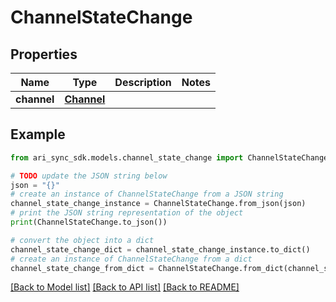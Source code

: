 # ChannelStateChange


## Properties

Name | Type | Description | Notes
------------ | ------------- | ------------- | -------------
**channel** | [**Channel**](Channel.md) |  | 

## Example

```python
from ari_sync_sdk.models.channel_state_change import ChannelStateChange

# TODO update the JSON string below
json = "{}"
# create an instance of ChannelStateChange from a JSON string
channel_state_change_instance = ChannelStateChange.from_json(json)
# print the JSON string representation of the object
print(ChannelStateChange.to_json())

# convert the object into a dict
channel_state_change_dict = channel_state_change_instance.to_dict()
# create an instance of ChannelStateChange from a dict
channel_state_change_from_dict = ChannelStateChange.from_dict(channel_state_change_dict)
```
[[Back to Model list]](../README.md#documentation-for-models) [[Back to API list]](../README.md#documentation-for-api-endpoints) [[Back to README]](../README.md)


